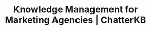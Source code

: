---
layout: marketing-solutions
permalink: /solutions/agency

# SEO and metadata
title: "Knowledge Management for Marketing Agencies | ChatterKB"
description: "ChatterKB turns your client knowledge into workflows, reports, and campaigns without the manual lift."

# Page content
hero:
  title: "Your Agency's Brain. Automated."
  split_title:
    main: "Your Agency's Brain."
    highlight: "Automated."
  description: "ChatterKB turns your client knowledge into workflows, reports, and campaigns without the manual lift."
  image: "/assets/images/marketing/hero-image.webp"
  primary_button:
    text: "Try It Free"
    url: "https://app.chatterkb.com/auth/signup"
  secondary_button:
    text: "Book 15-Min Call"
    url: "https://calendar.google.com/calendar/u/0/appointments/schedules/AcZssZ0oYQ10osj27ugUfwOrSoV893uJ-kWPhIKNBhII5bTlwc3j6HdkEunH29TciGeOttFjfxqEn92O"

problems:
  section_title: "What's Slowing Your Team Down"
  items:
    - title: "Brilliant Work, Buried and Forgotten"
      description: "Your team says smart things every day - but it's scattered across 12 tools and nobody can find it when it matters. That means wasted time, missed context, and clients getting half the value they paid for."
    - title: "Reporting That Bleeds Profit"
      description: "Every hour spent rebuilding decks and updates is an hour stolen from strategy. You're paying smart people to copy and paste - and clients feel it."
    - title: "Your Growth Is Breaking Your Team"
      description: "The more clients you win, the more your team drowns in repeatable tasks. Without systems, quality drops, delivery slows, and top performers burn out."

solution:
  title: "From Knowledge to Action in One Move"
  description: "ChatterKB is a workflow engine powered by everything your team already knows."
  image: "/assets/images/marketing/workflow-diagram.webp"
  steps:
    - title: "Capture Knowledge"
      description: "Connect your tools and ChatterKB automatically collects insights from meetings, documents, and chats."
      image: "/assets/images/marketing/workflow-step1.webp"
      badges:
        - "Slack"
        - "Google Drive"
        - "Notion"
        - "YouTube"
        - "Zapier"
        - "And more..."
    - title: "Process & Organize"
      description: "AI structures information into actionable formats, categorizing insights and identifying patterns."
      image: "/assets/images/marketing/workflow-step2.webp"
      badges:
        - "Categorize"
        - "Summarize"
        - "Connect"
    - title: "Generate Results"
      description: "Transform insights into reports, workflows, and campaigns with a single click."
      image: "/assets/images/marketing/workflow-step3.webp"
      badges:
        - "Reports"
        - "Workflows"
        - "Zapier MCP"

features:
  tagline: "DISCOVER • AUTOMATE • SCALE"
  title: "Work Smarter, Not Harder"
  items:
    - icon: "bi-pin-angle-fill"
      title: "Pin Insights, Instantly Create Reports"
      description: "Mark key moments during chats and turn them into client-ready reports with no formatting needed."
      image: "/assets/images/marketing/feature-pin.webp"
    - icon: "bi-file-earmark-text"
      title: "Get the Gold Without Reading the Docs"
      description: "Drop in a 50-page strategy PDF and get key messages, audience insights, and action items in seconds. No skimming. No guesswork."
      image: "/assets/images/marketing/feature-docs.webp"
    - icon: "bi-kanban"
      title: "Build SOPs That Run Themselves"
      description: "Turn your agency's best practices into AI-powered workflows that guide your team step by step - without you holding their hand."
      image: "/assets/images/marketing/feature-sop.webp"
    - icon: "bi-people"
      title: "Keep the Brains, Even When People Leave"
      description: "Capture your team's expertise and make it usable forever. When someone quits, their knowledge stays - and your systems keep improving."
      image: "/assets/images/marketing/feature-team.webp"

branded_content:
  title: "Turn Your Agency Into a Thought Leader"
  description: "Create branded, public knowledge bases that showcase your expertise while attracting premium clients. Position your agency as the go-to authority in your space."
  image: "/assets/images/marketing/custom-branding.webp"
  features:
    - title: "Agency Branding"
      description: "Add your logo, colors, and custom CSS for complete brand control"
    - title: "Client Attraction"
      description: "Showcase expertise through valuable, accessible knowledge"
    - title: "Thought Leadership"
      description: "Position your agency as the expert authority in your field"
    - title: "Client Self-Service"
      description: "Reduce support load with intelligent, branded resource centers"

cta:
  title: "Let's Build Your Agency's Brain"
  description: "See how ChatterKB can automate your workflows, elevate your team, and impress your clients."
  image: "/assets/images/marketing/product-screenshot.png"
  primary_button:
    text: "Try It Free"
    url: "https://app.chatterkb.com/auth/signup"
  secondary_button:
    text: "Book 15-Min Call"
    url: "https://calendar.google.com/calendar/u/0/appointments/schedules/AcZssZ0oYQ10osj27ugUfwOrSoV893uJ-kWPhIKNBhII5bTlwc3j6HdkEunH29TciGeOttFjfxqEn92O"
--- 